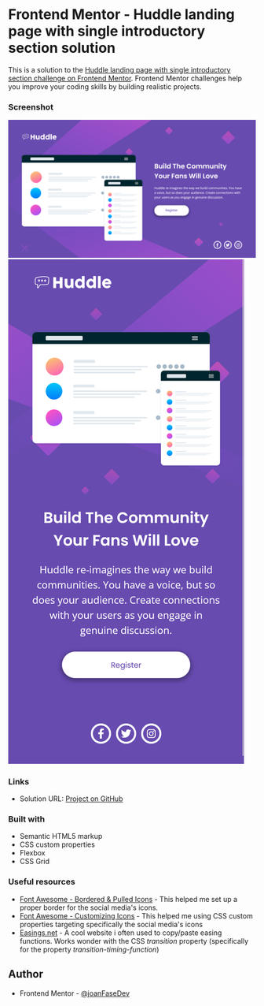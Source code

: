 # Frontend Mentor - Huddle landing page with single introductory section solution

This is a solution to the [Huddle landing page with single introductory section challenge on Frontend Mentor](https://www.frontendmentor.io/challenges/huddle-landing-page-with-a-single-introductory-section-B_2Wvxgi0). Frontend Mentor challenges help you improve your coding skills by building realistic projects.

### Screenshot

![](./images/hudle-landing-page-desktop.png)
![](./images/hudle-landing-page-mobile.png)

### Links

- Solution URL: [Project on GitHub](https://github.com/jdiabi/hudle-landing-page)

### Built with

- Semantic HTML5 markup
- CSS custom properties
- Flexbox
- CSS Grid

### Useful resources

- [Font Awesome - Bordered & Pulled Icons](https://fontawesome.com/docs/web/style/pull) - This helped me set up a proper border for the social media's icons.
- [Font Awesome - Customizing Icons](https://fontawesome.com/docs/web/style/custom) - This helped me using CSS custom properties targeting specifically the social media's icons
- [Easings.net](https://easings.net/) - A cool website i often used to copy/paste easing functions. Works wonder with the CSS _transition_ property (specifically for the property _transition-timing-function_)

## Author

- Frontend Mentor - [@joanFaseDev](https://www.frontendmentor.io/profile/jdiabi)

